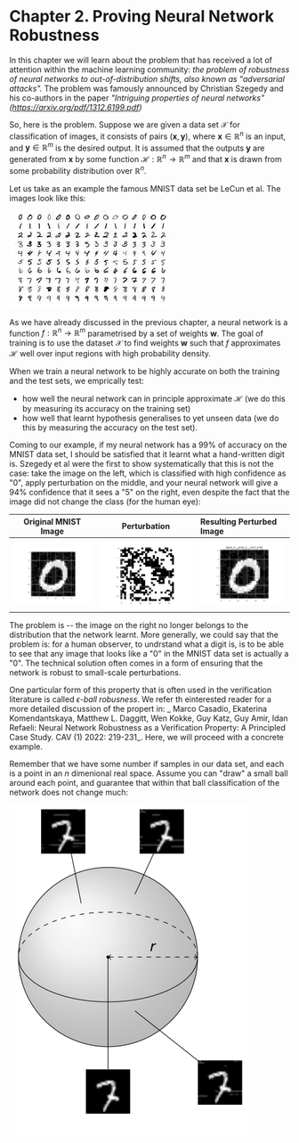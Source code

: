 # Chapter 2. Proving Neural Network Robustness

In this chapter we will learn about the problem that has received a lot of attention within the machine learning community: 
_the problem of robustness of neural networks to out-of-distribution shifts, also known as "adversarial attacks"._ 
The problem was famously announced by Christian Szegedy and his co-authors in the paper _"Intriguing properties of neural networks"(<https://arxiv.org/pdf/1312.6199.pdf>)_

So, here is the problem. Suppose we are given a data set $\mathcal{X}$ for classification of images, it consists of 
pairs $(\mathbf{x}, \mathbf{y})$, where $\mathbf{x} \in \mathbb{R}^n$ is an input, and  $\mathbf{y} \in \mathbb{R}^m$ is the desired output.
It is assumed that the outputs $\mathbf{y}$ are generated from $\mathbf{x}$ by some function $\mathcal{H} : \mathbb{R}^n → \mathbb{R}^m$ 
and that $\mathbf{x}$ is drawn from some probability distribution over $\mathbb{R}^n$. 

Let us take as an example the famous MNIST data set be LeCun et al. The images look like this:

![Images from the MNIST data set](images/MNIST.jpeg)

As we have already discussed in the previous chapter, a neural network is a function $f : \mathbb{R}^n → \mathbb{R}^m$  parametrised by 
a set of weights $\mathbf{w}$. 
The goal of training is to use the dataset $\mathcal{X}$ to find weights $\mathbf{w}$ such that $f$ approximates $\mathcal{H}$ well 
over input regions with high probability density.


When we train a neural network to be highly accurate on both the training and the test sets, we emprically test: 
 *  how well the neural network can in principle approximate  $\mathcal{H}$  (we do this by measuring its accuracy on the training set)
 *  how well that learnt hypothesis generalises to yet unseen data (we do this by measuring the accuracy on the test set).

 Coming to our example, if my neural network has a $99 \%$ of accuracy on the MNIST data set, I should be satisfied that it learnt
 what a hand-written digit is. Szegedy et al were the first to show systematically that this is not the case:
take the image on the left, which is classified with high confidence as "0", apply perturbation on the middle,
and your neural network will give a $94 \%$ confidence that it sees a "5" on the right, even despite the fact that the image did 
not change the class (for the human eye):


 Original MNIST Image |    Perturbation        |  Resulting Perturbed Image
:-------------------------:|:-------------------------:|:-----------------------------
![Original MNIST Image](images/true.png) | ![Perturbation](images/eta.png) |  ![Perturbed Image](images/adv.png)

The problem is -- the image on the right no longer belongs to the distribution that the network learnt. More generally,
we could say that the problem is: for a human observer, to undrstand what a digit is, is to be able to see that any image that looks like a "0"
in the MNIST data set is actually  a "0". The technical solution often comes in a form of ensuring that the network is robust to small-scale perturbations.

One particular form of this property that is often used in the verification literature is called _$\epsilon$-ball robusness_. We refer th einterested reader for a more detailed discussion of the propert in: _	Marco Casadio, Ekaterina Komendantskaya, Matthew L. Daggitt, Wen Kokke, Guy Katz, Guy Amir, Idan Refaeli:
Neural Network Robustness as a Verification Property: A Principled Case Study. CAV (1) 2022: 219-231_. Here, we will proceed with a concrete example.

Remember that we have some number if samples in our data set, and each is a point in an $n$ dimenional real space. Assume you can "draw" a small ball around each point, and guarantee that within that ball classification of the network does not change much:

![epsilon-ball](images/neighbourhood-robustness.png)

